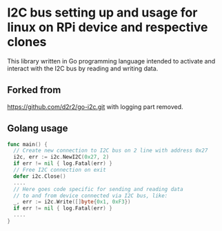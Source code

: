 # I2C bus setting up and usage for linux on RPi device and respective clones
This library written in Go programming language intended to activate and interact with the I2C bus by reading and writing data.


Forked from
------------
https://github.com/d2r2/go-i2c.git 
with logging part removed.


Golang usage
------------

```go
func main() {
  // Create new connection to I2C bus on 2 line with address 0x27
  i2c, err := i2c.NewI2C(0x27, 2)
  if err != nil { log.Fatal(err) }
  // Free I2C connection on exit
  defer i2c.Close()
  ....
  // Here goes code specific for sending and reading data
  // to and from device connected via I2C bus, like:
  _, err := i2c.Write([]byte{0x1, 0xF3})
  if err != nil { log.Fatal(err) }
  ....
}
```
